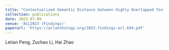 ```yaml
---
title: "Contextualized Semantic Distance between Highly Overlapped Texts."
collection: publications
date: 2023-07-09
venue: 'ACL2023 (Findings)'
paperurl: 'https://aclanthology.org/2023.findings-acl.694.pdf'
---
```

Letian Peng, Zuchao Li, Hai Zhao
